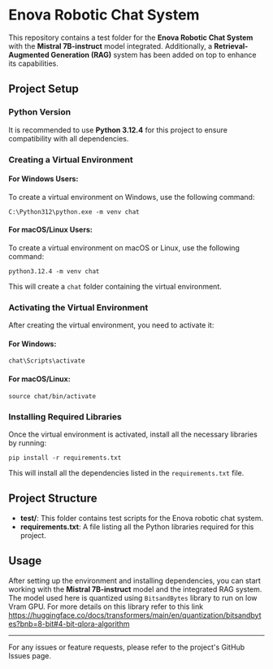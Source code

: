 
# Enova Robotic Chat System

This repository contains a test folder for the **Enova Robotic Chat System** with the **Mistral 7B-instruct** model integrated. Additionally, a **Retrieval-Augmented Generation (RAG)** system has been added on top to enhance its capabilities.

## Project Setup

### Python Version
It is recommended to use **Python 3.12.4** for this project to ensure compatibility with all dependencies.

### Creating a Virtual Environment

#### For Windows Users:
To create a virtual environment on Windows, use the following command:

```
C:\Python312\python.exe -m venv chat
```

#### For macOS/Linux Users:
To create a virtual environment on macOS or Linux, use the following command:

```
python3.12.4 -m venv chat
```

This will create a `chat` folder containing the virtual environment.

### Activating the Virtual Environment

After creating the virtual environment, you need to activate it:

#### For Windows:
```
chat\Scripts\activate
```

#### For macOS/Linux:
```
source chat/bin/activate
```

### Installing Required Libraries

Once the virtual environment is activated, install all the necessary libraries by running:

```
pip install -r requirements.txt
```

This will install all the dependencies listed in the `requirements.txt` file.

## Project Structure

- **test/**: This folder contains test scripts for the Enova robotic chat system.
- **requirements.txt**: A file listing all the Python libraries required for this project.

## Usage

After setting up the environment and installing dependencies, you can start working with the **Mistral 7B-instruct** model and the integrated RAG system. The model used here is quantized using `BitsandBytes` library to run on low Vram GPU. For more details on this library refer to this link https://huggingface.co/docs/transformers/main/en/quantization/bitsandbytes?bnb=8-bit#4-bit-qlora-algorithm

---
For any issues or feature requests, please refer to the project's GitHub Issues page.
